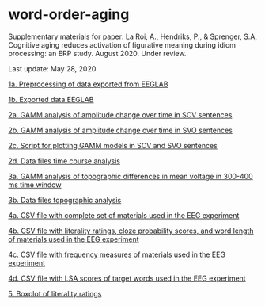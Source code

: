# word-order-aging
Supplementary materials for paper: La Roi, A., Hendriks, P., & Sprenger, S.A, Cognitive aging reduces activation of figurative meaning during idiom processing: an ERP study. August 2020. Under review.

Last update: May 28, 2020

[1a. Preprocessing of data exported from EEGLAB](./WordOrderStudy_Preprocessing.Rmd)

[1b. Exported data EEGLAB](./Analysis_data_epochICA/)

[2a. GAMM analysis of amplitude change over time in SOV sentences](./WordOrderStudy_GAMManalysis_SOV.Rmd)

[2b. GAMM analysis of amplitude change over time in SVO sentences](./WordOrderStudy_GAMManalysis_SVO.Rmd)

[2c. Script for plotting GAMM models in SOV and SVO sentences](./WordOrderStudy_plots.Rmd)

[2d. Data files time course analysis](./Preprocessing_persubject_epochICA/)

[3a. GAMM analysis of topographic differences in mean voltage in 300-400 ms time window](./WordOrderStudy_TOPOanalysis.Rmd)

[3b. Data files topographic analysis](./Preprocessing_persubject_epochICA/)

[4a. CSV file with complete set of materials used in the EEG experiment](./WordOrderStudy_Stimuli_EEG.csv)

[4b. CSV file with literality ratings, cloze probability scores, and word length of materials used in the EEG experiment](./WordOrderStudy_Stimuli_itemcharacteristics.csv)

[4c. CSV file with frequency measures of materials used in the EEG experiment](./WordOrderStudy_Stimuli_frequencies.csv)

[4d. CSV file with LSA scores of target words used in the EEG experiment](./WordOrderStudy_Stimuli_LSA_scores.csv)

[5. Boxplot of literality ratings](./WordOrderStudy_litboxplot.png)
